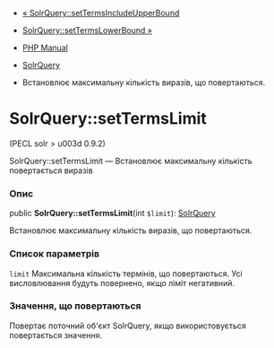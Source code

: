 - [«
SolrQuery::setTermsIncludeUpperBound](solrquery.settermsincludeupperbound.md)
- [SolrQuery::setTermsLowerBound »](solrquery.settermslowerbound.md)

- [PHP Manual](index.md)
- [SolrQuery](class.solrquery.md)
- Встановлює максимальну кількість виразів, що повертаються.

# SolrQuery::setTermsLimit

(PECL solr \> u003d 0.9.2)

SolrQuery::setTermsLimit — Встановлює максимальну кількість
повертається виразів

### Опис

public **SolrQuery::setTermsLimit**(int `$limit`):
[SolrQuery](class.solrquery.md)

Встановлює максимальну кількість виразів, що повертаються.

### Список параметрів

`limit`
Максимальна кількість термінів, що повертаються. Усі висловлювання будуть
повернено, якщо ліміт негативний.

### Значення, що повертаються

Повертає поточний об'єкт SolrQuery, якщо використовується повертається
значення.
